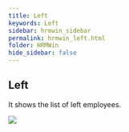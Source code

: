 ```yaml
---
title: Left
keywords: Left
sidebar: hrmwin_sidebar
permalink: hrmwin_left.html
folder: HRMWin   
hide_sidebar: false
---
```


## Left

It shows the list of left employees.

![](http://docs.risersoft.com/hrmnirvana/ImagesExt/image8_242.jpg)
